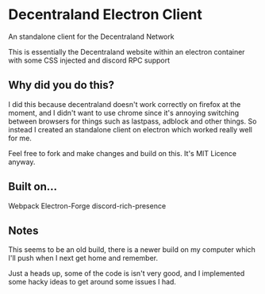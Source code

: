 # Decentraland Electron Client
An standalone client for the Decentraland Network

This is essentially the Decentraland website within an electron container with some CSS injected and discord RPC support

## Why did you do this?
I did this because decentraland doesn't work correctly on firefox at the moment, and I didn't want to use chrome since it's annoying switching between browsers for things such as lastpass, adblock and other things. So instead I created an standalone client on electron which worked really well for me.

Feel free to fork and make changes and build on this.
It's MIT Licence anyway.

 ## 	Built on...
 Webpack
 Electron-Forge
 discord-rich-presence
 
## Notes

This seems to be an old build, there is a newer build on my computer which I'll push when I next get home and remember.

Just a heads up, some of the code is isn't very good, and I implemented some hacky ideas to get around some issues I had.



